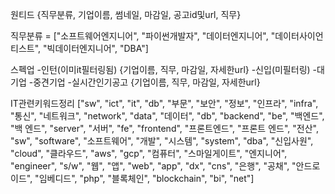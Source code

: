 원티드
{직무분류, 기업이름, 썸네일, 마감일, 공고id및url, 직무}

직무분류 = ["소프트웨어엔지니어", "파이썬개발자",
          "데이터엔지니어", "데이터사이언티스트",
          "빅데이터엔지니어", "DBA"]

스펙업
-인턴(이미it필터링됨)
    {기업이름, 직무, 마감일, 자세한url}
-신입(미필터링)
    -대기업
    -중견기업
    -실시간인기공고
    {기업이름, 직무, 마감일, 자세한url}



IT관련키워드정리
["sw", "ict", "it", "db", "부문", "보안", "정보", "인프라", "infra",
 "통신", "네트워크", "network", "data", "데이터", "db", "backend", "be",
 "백엔드", "백 엔드", "server", "서버", "fe", "frontend", "프론트엔드", "프론트 엔드",
 "전산", "sw", "software", "소프트웨어", "개발", "시스템", "system", "dba",
 "신입사원", "cloud", "클라우드", "aws", "gcp", "컴퓨터", "스마일게이트", "엔지니어",
 "engineer", "s/w", "웹", "앱", "web", "app", "dx", "cns", "은행", "공채",
 "안드로이드", "임베디드", "php", "블록체인", "blockchain", "bi", "net"]
    